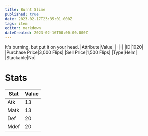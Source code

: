```yaml
---
title: Burnt Slime
published: true
date: 2023-02-17T23:35:01.000Z
tags: item
editor: markdown
dateCreated: 2023-02-16T00:00:00.000Z
---
```


It's burning, but put it on your head.
|Attribute|Value|
|-|-|
|ID|1020|
|Purchase Price|3,000 Flips|
|Sell Price|1,500 Flips|
|Type|Helm|
|Stackable|No|

# Stats
|Stat|Value|
|-|-|
|Atk|13|
|Matk|13|
|Def|20|
|Mdef|20|
